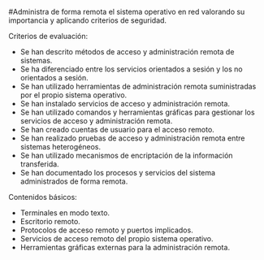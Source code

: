 
#Administra de forma remota el sistema operativo en red valorando su importancia y aplicando criterios de seguridad.

Criterios de evaluación:

* Se han descrito métodos de acceso y administración remota de sistemas.
* Se ha diferenciado entre los servicios orientados a sesión y los no orientados a sesión.
* Se han utilizado herramientas de administración remota suministradas por el propio sistema operativo.
* Se han instalado servicios de acceso y administración remota.
* Se han utilizado comandos y herramientas gráficas para gestionar los servicios de acceso y administración remota.
* Se han creado cuentas de usuario para el acceso remoto.
* Se han realizado pruebas de acceso y administración remota entre sistemas heterogéneos.
* Se han utilizado mecanismos de encriptación de la información transferida.
* Se han documentado los procesos y servicios del sistema administrados de forma remota.

Contenidos básicos:

* Terminales en modo texto.
* Escritorio remoto.
* Protocolos de acceso remoto y puertos implicados.
* Servicios de acceso remoto del propio sistema operativo.
* Herramientas gráficas externas para la administración remota.
